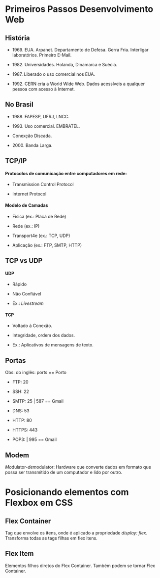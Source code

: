 # Primeiros Passos Desenvolvimento Web

## História

* 1969\. EUA. Arpanet. Departamento de Defesa. Gerra Fria. Interligar laboratórios. Primeiro E-Mail.

* 1982\. Universidades. Holanda, Dinamarca e Suécia.

* 1987\. Liberado o uso comercial nos EUA.

* 1992\. CERN cria a World Wide Web. Dados acessíveis a qualquer pessoa com acesso à Internet.

## No Brasil

* 1988\. FAPESP, UFRJ, LNCC.

* 1993\. Uso comercial. EMBRATEL.

* Conexção Discada.

* 2000\. Banda Larga.

## TCP/IP

#### Protocolos de comunicação  entre computadores em rede:

* Transmission Control Protocol

* Internet Protocol

#### Modelo de Camadas

* Física (ex.: Placa de Rede)

* Rede (ex.: IP)

* Transport4e (ex.: TCP, UDP)

* Aplicação (ex.: FTP, SMTP, HTTP)

## TCP vs UDP

#### UDP

* Rápido

* Não Confiável

* Ex.: _Livestream_

#### TCP

* Voltado à Conexão.

* Integridade, ordem dos dados.

* Ex.: Aplicativos de mensagens de texto.

## Portas

Obs: do inglês: ports == Porto

* FTP: 20 

* SSH: 22

* SMTP: 25 | 587 == Gmail

* DNS: 53 

* HTTP: 80 

* HTTPS: 443

* POP3: | 995 == Gmail

## Modem

*Mo*dulator-*dem*odulator: Hardware que converte dados em formato que possa ser transmitido de um computador e lido por outro.

# Posicionando elementos com Flexbox em CSS

## Flex Container

Tag que envolve os itens, onde é aplicado a propriedade _display: flex_. Transforma todas as tags filhas em flex itens.

## Flex Item

Elementos filhos diretos do Flex Container. Também podem se tornar Flex Container.
